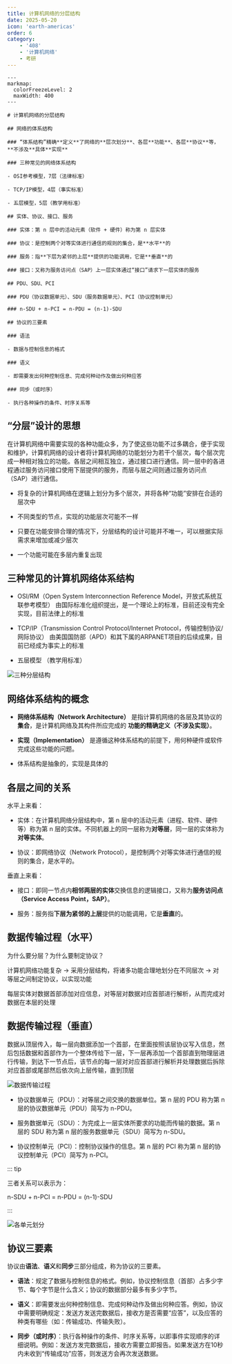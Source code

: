 ```yaml
---
title: 计算机网络的分层结构
date: 2025-05-20
icon: 'earth-americas'
order: 6
category: 
    - '408'
    - '计算机网络'
    - 考研
---
```


````markmap
---
markmap:
  colorFreezeLevel: 2
  maxWidth: 400
---

# 计算机网络的分层结构

## 网络的体系结构

### “体系结构”精确**定义**了网络的**层次划分**、各层**功能**、各层**协议**等，**不涉及**具体**实现**

### 三种常见的网络体系结构

- OSI参考模型，7层（法律标准）

- TCP/IP模型，4层（事实标准）

- 五层模型，5层（教学用标准）

## 实体、协议、接口、服务

### 实体：第 n 层中的活动元素（软件 + 硬件）称为第 n 层实体

### 协议：是控制两个对等实体进行通信的规则的集合，是**水平**的

### 服务：指**下层为紧邻的上层**提供的功能调用，它是**垂直**的

### 接口：又称为服务访问点（SAP）上一层实体通过“接口”请求下一层实体的服务

## PDU、SDU、PCI

### PDU（协议数据单元）、SDU（服务数据单元）、PCI（协议控制单元）

### n-SDU + n-PCI = n-PDU = (n-1)-SDU

## 协议的三要素

### 语法

- 数据与控制信息的格式

### 语义

- 即需要发出何种控制信息、完成何种动作及做出何种应答

### 同步（或时序）

- 执行各种操作的条件、时序关系等

````

## “分层”设计的思想

在计算机网络中需要实现的各种功能众多，为了使这些功能不过多耦合，便于实现和维护，计算机网络的设计者将计算机网络的功能划分为若干个层次，每个层次完成一种相对独立的功能。各层之间相互独立，通过接口进行通信。同一层中的各进程通过服务访问接口使用下层提供的服务，而层与层之间则通过服务访问点（SAP）进行通信。

- 将复杂的计算机网络在逻辑上划分为多个层次，并将各种“功能”安排在合适的层次中

- 不同类型的节点，实现的功能层次可能不一样

- 只要在功能安排合理的情况下，分层结构的设计可能并不唯一，可以根据实际需求来增加或减少层次

- 一个功能可能在多层内重复出现

## 三种常见的计算机网络体系结构

- OSI/RM（Open System Interconnection Reference Model，开放式系统互联参考模型） 由国际标准化组织提出，是一个理论上的标准，目前还没有完全实现，目前法律上的标准

- TCP/IP（Transmission Control Protocol/Internet Protocol，传输控制协议/网际协议） 由美国国防部（APD）和其下属的ARPANET项目的后续成果，目前已经成为事实上的标准

- 五层模型 （教学用标准）

![三种分层结构](//store.s1r0ko.top/svg/m_cn_6_1_ver_1.svg)

## 网络体系结构的概念

- **网络体系结构（Network Architecture）** 是指计算机网络的各层及其协议的 **集合**，是计算机网络及其构件所应完成的 **功能的精确定义（不涉及实现）**。

- **实现（Implementation）** 是遵循这种体系结构的前提下，用何种硬件或软件完成这些功能的问题。

- 体系结构是抽象的，实现是具体的

## 各层之间的关系

水平上来看：

- 实体：在计算机网络分层结构中，第 n 层中的活动元素（进程、软件、硬件等）称为第 n 层的实体。不同机器上的同一层称为**对等层**，同一层的实体称为**对等实体**。

- 协议：即网络协议（Network Protocol），是控制两个对等实体进行通信的规则的集合，是水平的。

垂直上来看：

- 接口：即同一节点内**相邻两层的实体**交换信息的逻辑接口，又称为**服务访问点（Service Access Point，SAP）**。

- 服务：服务指**下层为紧邻的上层**提供的功能调用，它是**垂直**的。

## 数据传输过程（水平）

为什么要分层？为什么要制定协议？

计算机网络功能复杂 -> 采用分层结构，将诸多功能合理地划分在不同层次 -> 对等层之间制定协议，以实现功能

每层实体对数据首部添加对应信息，对等层对数据对应首部进行解析，从而完成对数据在本层的处理

## 数据传输过程（垂直）

数据从顶层传入，每一层向数据添加一个首部，在里面按照该层协议写入信息，然后包括数据和首部作为一个整体传给下一层，下一层再添加一个首部直到物理层进行传输，到达下一节点后，该节点的每一层对对应首部进行解析并处理数据后拆除对应首部或尾部然后依次向上层传输，直到顶层

![数据传输过程](//store.s1r0ko.top/svg/m_cn_6_2_ver_1.svg)

- 协议数据单元（PDU）：对等层之间交换的数据单位。第 n 层的 PDU 称为第 n 层的协议数据单元（PDU）简写为 n-PDU。

- 服务数据单元（SDU）：为完成上一层实体所要求的功能而传输的数据。第 n 层的 SDU 称为第 n 层的服务数据单元（SDU）简写为 n-SDU。

- 协议控制单元（PCI）：控制协议操作的信息。第 n 层的 PCI 称为第 n 层的协议控制单元（PCI）简写为 n-PCI。

::: tip

三者关系可以表示为：

n-SDU + n-PCI = n-PDU = (n-1)-SDU

:::

![各单元划分](//store.s1r0ko.top/svg/m_cn_6_3_ver_2.svg)

## 协议三要素

协议由**语法**、**语义**和**同步**三部分组成，称为协议的三要素。

- **语法**：规定了数据与控制信息的格式。例如，协议控制信息（首部）占多少字节、每个字节是什么含义；协议的数据部分最多有多少字节。

- **语义**：即需要发出何种控制信息、完成何种动作及做出何种应答。例如，协议中需要明确规定：发送方发送完数据后，接收方是否需要“应答”，以及应答的种类有哪些（如：传输成功、传输失败）。

- **同步（或时序）**：执行各种操作的条件、时序关系等，以即事件实现顺序的详细说明。例如：发送方发完数据后，接收方需要立即报告。如果发送方在10秒内未收到“传输成功”应答，则发送方会再次发送数据。